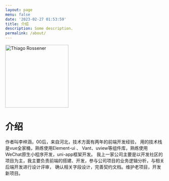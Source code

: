 ```yaml
---
layout: page
menu: false
date: '2023-02-27 01:53:59'
title: 介绍
description: Some description.
permalink: /about/
---
```


<img class="img-rounded" src="/assets/img/uploads/lli.png" alt="Thiago Rossener" width="200">

# 介绍

作者叫李梓涵，00后，来自河北，技术方面有两年的前端开发经验，
用的技术栈是vue全家桶，熟练使用Element-ui 、 Vant、uview等组件库，熟练使用WeChat原生小程序开发，uni-app框架开发。
我上一家公司主要是以开发社区的项目为主，我主要负责前端的搭建、开发，参与公司项目的业务逻辑分析，与相关后端开发进行设计评审，
确认相关字段设计，完善契约文档。维护老项目，开发新项目。
